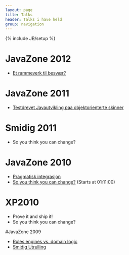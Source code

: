 ```yaml
---
layout: page
title: Talks
header: Talks i have held
group: navigation
---
```

{% include JB/setup %}

# JavaZone 2012
* [Et rammeverk til besv&aelig;r?](https://vimeo.com/album/1807533/video/49477309)

# JavaZone 2011
* [Testdrevet Javautvikling paa objektorienterte skinner](http://vimeo.com/28792380)

# Smidig 2011
* So you think you can change?

# JavaZone 2010
* [Pragmatisk integrasjon](http://vimeo.com/28621536)
* [So you think you can change?](http://vimeo.com/28614233) (Starts at 01:11:00)

# XP2010
* Prove it and ship it!
* So you think you can change?

#JavaZone 2009
* [Rules engines vs. domain logic](http://tcs.java.no/tcs/?id=8E55C6BE-7CB5-4BEA-AB67-30B5FF6D4585)
* [Smidig Utrulling](http://tcs.java.no/tcs/?id=2E72A3F8-CD11-4C5C-A29A-63EB3E95149F)

